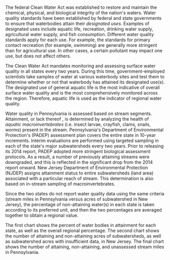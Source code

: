 The federal Clean Water Act was established to restore and maintain the chemical, physical, and biological integrity of the nation's waters. Water quality standards have been established by federal and state governments to ensure that waterbodies attain their *designated uses*. Examples of designated uses include aquatic life, recreation, drinking water supply, agricultural water supply, and fish consumption. Different water quality standards apply for each use. For example, the standards for primary contact recreation (for example, swimming) are generally more stringent than for agricultural use. In other cases, a certain pollutant may impact one use, but does not affect others. 

The Clean Water Act mandates monitoring and assessing surface water quality in all states every two years. During this time, government-employed scientists take samples of water at various waterbody sites and test them to determine whether or not that waterbody has attained its designated use(s). The designated use of general aquatic life is the most indicative of overall surface water quality and is the most comprehensively monitored across the region. Therefore, aquatic life is used as the indicator of regional water quality.

Water quality in Pennsylvania is assessed based on stream segments. Attainment, or lack thereof , is determined by analyzing the health of *aquatic macroinvertebrates* (i.e. insect larvae, crayfish, clams, snails, worms) present in the stream. Pennsylvania's Department of Environmental Protection's (PADEP) assessment plan covers the entire state in 10-year increments. Interim evaluations are performed using targeted sampling in each of the state's major subwatersheds every two years. Prior to releasing its 2014 report, PADEP adopted more stringent biological assessment protocols. As a result, a number of previously attaining streams were downgraded, and this is reflected in the significant drop from the 2014 report onward. New Jersey Department of Environmental Protection (NJDEP) assigns attainment status to entire subwatersheds (land area) associated with a particular reach of stream. This determination is also based on in-stream sampling of macroinvertebrates. 

Since the two states do not report water quality data using the same criteria (stream miles in Pennsylvania versus acres of subwatershed in New Jersey), the percentage of non-attaining water(s) in each state is taken according to its preferred unit, and then the two percentages are averaged together to obtain a regional value.

The first chart shows the percent of water bodies in attainment for each state, as well as the overall regional percentage. The second chart shows the number of attaining and non-attaining acres of subwatersheds, as well as subwatershed acres with insufficient data, in New Jersey. The final chart shows the number of attaining, non-attaining, and unassessed stream miles in Pennsylvania.